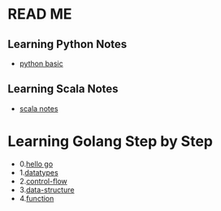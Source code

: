 # READ ME

## Learning Python Notes

- [python basic](https://gitpitch.com/allroundtesters/Python-Steps/pybasic)

## Learning Scala Notes
- [scala notes](https://gitpitch.com/allroundtesters/Python-Steps/scala)

# Learning Golang Step by Step

- 0.[hello go](https://gitpitch.com/allroundtesters/Go-Steps/master)
- 1.[datatypes](https://gitpitch.com/allroundtesters/Go-Steps/datatypes)
- 2.[control-flow](https://gitpitch.com/allroundtesters/Go-Steps/control-flow)
- 3.[data-structure](https://gitpitch.com/allroundtesters/Go-Steps/data-structure)
- 4.[function](https://gitpitch.com/allroundtesters/Go-Steps/function)